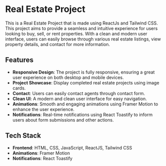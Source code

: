 # Real Estate Project

This is a Real Estate Project that is made using ReactJs and Tailwind CSS. This project aims to provide a seamless and intuitive experience for users looking to buy, sell, or rent properties. With a clean and modern user interface, users can easily browse through various real estate listings, view property details, and contact  for more information.


## Features
- **Responsive Design**: The project is fully responsive, ensuring a great user experience on both desktop and mobile devices.
- **Project Showcase**: Display completed real estate projects using image cards.
- **Contact**: Users can easily contact agents through contact form.
- **Clean UI**: A modern and clean user interface for easy navigation.
- **Animations**: Smooth and engaging animations using Framer Motion to enhance the user experience.
- **Notifications**: Real-time notifications using React Toastify to inform users about form submissions and other actions.

## Tech Stack
- **Frontend**: HTML, CSS, JavaScript, ReactJS, Tailwind CSS
- **Animations**: Framer Motion
- **Notifications**: React Toastify

